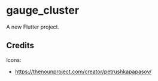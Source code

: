 # gauge_cluster

A new Flutter project.

## Credits

Icons:

- <https://thenounproject.com/creator/petrushkapapasov/>
